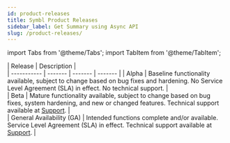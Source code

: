 ```yaml
---
id: product-releases
title: Symbl Product Releases
sidebar_label: Get Summary using Async API
slug: /product-releases/
---
```


import Tabs from '@theme/Tabs';
import TabItem from '@theme/TabItem';


| Release  | Description |  
| ----------- | ------- |  ------- | ------- | 
| Alpha | Baseline functionality available, subject to change based on bug fixes and hardening. No Service Level Agreement (SLA) in effect. No technical support. |  
| Beta | Mature functionality available, subject to change based on bug fixes, system hardening, and new or changed features. Technical support available at [Support](/docs/support). |  
| General Availability (GA) | Intended functions complete and/or available. Service Level Agreement (SLA) in effect. Technical support available at [Support](/docs/support).  | 
